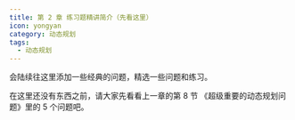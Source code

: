 ```yaml
---
title: 第 2 章 练习题精讲简介（先看这里）
icon: yongyan
category: 动态规划
tags:
  - 动态规划
---
```



会陆续往这里添加一些经典的问题，精选一些问题和练习。

在这里还没有东西之前，请大家先看看上一章的第 8 节 《超级重要的动态规划问题》里的 5 个问题吧。